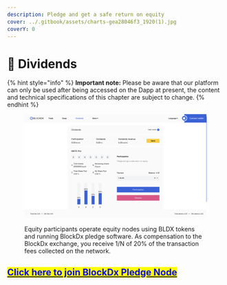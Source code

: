 ```yaml
---
description: Pledge and get a safe return on equity
cover: ../.gitbook/assets/charts-gea28046f3_1920(1).jpg
coverY: 0
---
```


# 🧲 Dividends

{% hint style="info" %}
**Important note:** Please be aware that our platform can only be used after being accessed on the Dapp at present, the content and technical specifications of this chapter are subject to change.
{% endhint %}

<figure><img src="../.gitbook/assets/截屏2022-12-20 04.39.52.png" alt=""><figcaption><p>Equity participants operate equity nodes using BLDX tokens and running BlockDx pledge software. As compensation to the BlockDx exchange, you receive 1/N of 20% of the transaction fees collected on the network.</p></figcaption></figure>

## <mark style="color:blue;"></mark>[<mark style="color:blue;">Click here to join BlockDx Pledge Node</mark>](https://blockdx.pro/blockdx/dapp.html#/dividends)<mark style="color:blue;"></mark>

